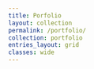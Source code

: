 ```yaml
---
title: Porfolio
layout: collection
permalink: /portfolio/
collection: portfolio
entries_layout: grid
classes: wide
---
```

